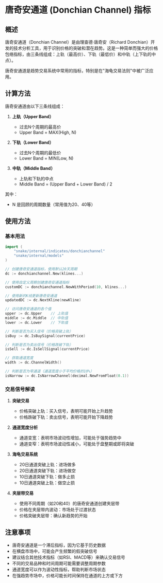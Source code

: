 # 唐奇安通道 (Donchian Channel) 指标

## 概述

唐奇安通道（Donchian Channel）是由理查德·唐奇安（Richard Donchian）开发的技术分析工具，用于识别价格的突破和潜在趋势。这是一种简单而强大的价格包络指标，由三条线组成：上轨（最高价）、下轨（最低价）和中轨（上下轨的中点）。

唐奇安通道是趋势交易系统中常用的指标，特别是在"海龟交易法则"中被广泛应用。

## 计算方法

唐奇安通道由以下三条线组成：

1. **上轨（Upper Band）**
   - 过去N个周期的最高价
   - Upper Band = MAX(High, N)

2. **下轨（Lower Band）**
   - 过去N个周期的最低价
   - Lower Band = MIN(Low, N)

3. **中轨（Middle Band）**
   - 上轨和下轨的中点
   - Middle Band = (Upper Band + Lower Band) / 2

其中：
- N 是回顾的周期数量（常用值为20、40等）

## 使用方法

### 基本用法

```go
import (
    "snake/internal/indicates/donchianchannel"
    "snake/internal/models"
)

// 创建唐奇安通道指标，使用默认20天周期
dc := donchianchannel.New(klines...)

// 使用自定义周期创建唐奇安通道指标
customDC := donchianchannel.NewWithPeriod(10, klines...)

// 使用新的K线更新唐奇安通道
updatedDC := dc.NextKline(newKline)

// 访问唐奇安通道的各个值
upper := dc.Upper    // 上轨值
middle := dc.Middle  // 中轨值
lower := dc.Lower    // 下轨值

// 判断是否为买入信号（价格突破上轨）
isBuy := dc.IsBuySignal(currentPrice)

// 判断是否为卖出信号（价格跌破下轨）
isSell := dc.IsSellSignal(currentPrice)

// 获取通道宽度
width := dc.ChannelWidth()

// 判断是否为窄通道（通道宽度小于平均价格的10%）
isNarrow := dc.IsNarrowChannel(decimal.NewFromFloat(0.1))
```

### 交易信号解读

1. **突破交易**
   - 价格突破上轨：买入信号，表明可能开始上升趋势
   - 价格跌破下轨：卖出信号，表明可能开始下降趋势

2. **通道宽度分析**
   - 通道变宽：表明市场波动性增加，可能处于强势趋势中
   - 通道变窄：表明市场波动性减小，可能处于盘整期或即将突破

3. **海龟交易系统**
   - 20日通道突破上轨：进场做多
   - 20日通道突破下轨：进场做空
   - 10日通道突破下轨：做多止损
   - 10日通道突破上轨：做空止损

4. **夹层带交易**
   - 使用不同周期（如20和40）的唐奇安通道创建夹层带
   - 价格在夹层带内波动：市场处于过渡状态
   - 价格突破夹层带：确认新趋势的开始

## 注意事项

- 唐奇安通道是一个滞后指标，因为它基于历史数据
- 在横盘市场中，可能会产生频繁的假突破信号
- 建议结合其他技术指标（如RSI、MACD等）来确认交易信号
- 不同的交易品种和时间周期可能需要调整周期参数
- 通道宽度可以作为波动性指标，帮助判断市场状态
- 在强趋势市场中，价格可能长时间保持在通道的上方或下方 